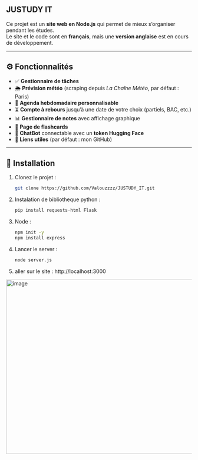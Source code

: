 ## JUSTUDY IT 

Ce projet est un **site web en Node.js** qui permet de mieux s’organiser pendant les études.  
Le site et le code sont en **français**, mais une **version anglaise** est en cours de développement.

---

## ⚙️ Fonctionnalités

- ✅ **Gestionnaire de tâches**
- 🌦️ **Prévision météo** (scraping depuis *La Chaîne Météo*, par défaut : Paris)
- 📅 **Agenda hebdomadaire personnalisable**
- ⏳ **Compte à rebours** jusqu’à une date de votre choix (partiels, BAC, etc.)
- 📊 **Gestionnaire de notes** avec affichage graphique
- 🧩 **Page de flashcards**
- 🤖 **ChatBot** connectable avec un **token Hugging Face**
- 🔗 **Liens utiles** (par défaut : mon GitHub)

---

## 🚀 Installation

1. Clonez le projet :
   ```bash
   git clone https://github.com/Valouzzzz/JUSTUDY_IT.git
   ```

2. Instalation de bibliotheque python :
   ```python
   pip install requests-html Flask
   ```
3. Node :
   ```bash
   npm init -y
   npm install express
   ```
   
4. Lancer le server :
   ```bash
   node server.js
   ```
5. aller sur le site :
http://localhost:3000

<img width="947" height="473" alt="image" src="https://github.com/user-attachments/assets/243de8a0-f4ca-4a45-8407-9607a1d44d22" />
